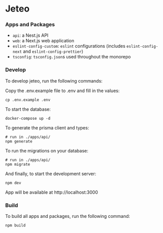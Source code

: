 # Jeteo

### Apps and Packages

- `api`: a Nest.js API
- `web`: a Next.js web application
- `eslint-config-custom`: `eslint` configurations (includes `eslint-config-next` and `eslint-config-prettier`)
- `tsconfig`: `tsconfig.json`s used throughout the monorepo

### Develop

To develop jeteo, run the following commands:

Copy the .env.example file to .env and fill in the values:
```
cp .env.example .env
```

To start the database:
```
docker-compose up -d
```

To generate the prisma client and types:
```
# run in ./apps/api/
npm generate
``` 

To run the migrations on your database:
```
# run in ./apps/api/
npm migrate
```

And finally, to start the development server:
```
npm dev
```

App will be available at http://localhost:3000

### Build

To build all apps and packages, run the following command:

```
npm build
```
